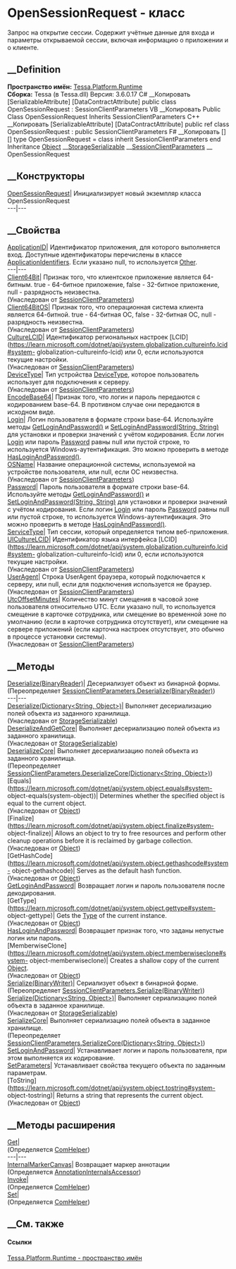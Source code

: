 # OpenSessionRequest - класс
Запрос на открытие сессии. Содержит учётные данные для входа и параметры
открываемой сессии, включая информацию о приложении и о клиенте.
## __Definition
 **Пространство имён:** [Tessa.Platform.Runtime](N_Tessa_Platform_Runtime.htm)  
 **Сборка:** Tessa (в Tessa.dll) Версия: 3.6.0.17
C# __Копировать
    [SerializableAttribute]
    [DataContractAttribute]
    public class OpenSessionRequest : SessionClientParameters
VB __Копировать
    <SerializableAttribute>
    <DataContractAttribute>
    Public Class OpenSessionRequest
    	Inherits SessionClientParameters
C++ __Копировать
    [SerializableAttribute]
    [DataContractAttribute]
    public ref class OpenSessionRequest : public SessionClientParameters
F# __Копировать
     [<SerializableAttribute>]
    [<DataContractAttribute>]
    type OpenSessionRequest = 
        class
            inherit SessionClientParameters
        end
Inheritance
    [Object](https://learn.microsoft.com/dotnet/api/system.object) __[StorageSerializable](T_Tessa_Platform_Storage_StorageSerializable.htm) __[SessionClientParameters](T_Tessa_Platform_Runtime_SessionClientParameters.htm) __ OpenSessionRequest
##  __Конструкторы
[OpenSessionRequest](M_Tessa_Platform_Runtime_OpenSessionRequest__ctor.htm)|
Инициализирует новый экземпляр класса OpenSessionRequest  
---|---  
##  __Свойства
[ApplicationID](P_Tessa_Platform_Runtime_OpenSessionRequest_ApplicationID.htm)|
Идентификатор приложения, для которого выполняется вход. Доступные
идентификаторы перечислены в классе
[ApplicationIdentifiers](T_Tessa_Platform_Runtime_ApplicationIdentifiers.htm).
Если указано null, то используется
[Other](F_Tessa_Platform_Runtime_ApplicationIdentifiers_Other.htm).  
---|---  
[Client64Bit](P_Tessa_Platform_Runtime_SessionClientParameters_Client64Bit.htm)|
Признак того, что клиентское приложение является 64-битным. true \- 64-битное
приложение, false \- 32-битное приложение, null \- разрядность неизвестна.  
(Унаследован от
[SessionClientParameters](T_Tessa_Platform_Runtime_SessionClientParameters.htm))  
[Client64BitOS](P_Tessa_Platform_Runtime_SessionClientParameters_Client64BitOS.htm)|
Признак того, что операционная система клиента является 64-битной. true \-
64-битная ОС, false \- 32-битная ОС, null \- разрядность неизвестна.  
(Унаследован от
[SessionClientParameters](T_Tessa_Platform_Runtime_SessionClientParameters.htm))  
[CultureLCID](P_Tessa_Platform_Runtime_SessionClientParameters_CultureLCID.htm)|
Идентификатор региональных настроек
[LCID](https://learn.microsoft.com/dotnet/api/system.globalization.cultureinfo.lcid#system-
globalization-cultureinfo-lcid) или 0, если используются текущие настройки.  
(Унаследован от
[SessionClientParameters](T_Tessa_Platform_Runtime_SessionClientParameters.htm))  
[DeviceType](P_Tessa_Platform_Runtime_SessionClientParameters_DeviceType.htm)|
Тип устройства [DeviceType](T_Tessa_Platform_Runtime_DeviceType.htm), которое
пользователь использует для подключения к серверу.  
(Унаследован от
[SessionClientParameters](T_Tessa_Platform_Runtime_SessionClientParameters.htm))  
[EncodeBase64](P_Tessa_Platform_Runtime_OpenSessionRequest_EncodeBase64.htm)|
Признак того, что логин и пароль передаются с кодированием base-64. В
противном случае они передаются в исходном виде.  
[Login](P_Tessa_Platform_Runtime_OpenSessionRequest_Login.htm)|  Логин
пользователя в формате строки base-64. Используйте методы
[GetLoginAndPassword()](M_Tessa_Platform_Runtime_OpenSessionRequest_GetLoginAndPassword.htm)
и [SetLoginAndPassword(String,
String)](M_Tessa_Platform_Runtime_OpenSessionRequest_SetLoginAndPassword.htm)
для установки и проверки значений с учётом кодирования. Если логин
[Login](P_Tessa_Platform_Runtime_OpenSessionRequest_Login.htm) или пароль
[Password](P_Tessa_Platform_Runtime_OpenSessionRequest_Password.htm) равны
null или пустой строке, то используется Windows-аутентификация. Это можно
проверить в методе
[HasLoginAndPassword()](M_Tessa_Platform_Runtime_OpenSessionRequest_HasLoginAndPassword.htm).  
[OSName](P_Tessa_Platform_Runtime_SessionClientParameters_OSName.htm)|
Название операционной системы, используемой на устройстве пользователя, или
null, если ОС неизвестна.  
(Унаследован от
[SessionClientParameters](T_Tessa_Platform_Runtime_SessionClientParameters.htm))  
[Password](P_Tessa_Platform_Runtime_OpenSessionRequest_Password.htm)|  Пароль
пользователя в формате строки base-64. Используйте методы
[GetLoginAndPassword()](M_Tessa_Platform_Runtime_OpenSessionRequest_GetLoginAndPassword.htm)
и [SetLoginAndPassword(String,
String)](M_Tessa_Platform_Runtime_OpenSessionRequest_SetLoginAndPassword.htm)
для установки и проверки значений с учётом кодирования. Если логин
[Login](P_Tessa_Platform_Runtime_OpenSessionRequest_Login.htm) или пароль
[Password](P_Tessa_Platform_Runtime_OpenSessionRequest_Password.htm) равны
null или пустой строке, то используется Windows-аутентификация. Это можно
проверить в методе
[HasLoginAndPassword()](M_Tessa_Platform_Runtime_OpenSessionRequest_HasLoginAndPassword.htm).  
[ServiceType](P_Tessa_Platform_Runtime_OpenSessionRequest_ServiceType.htm)|
Тип сессии, который определяется типом веб-приложения.  
[UICultureLCID](P_Tessa_Platform_Runtime_SessionClientParameters_UICultureLCID.htm)|
Идентификатор языка интерфейса
[LCID](https://learn.microsoft.com/dotnet/api/system.globalization.cultureinfo.lcid#system-
globalization-cultureinfo-lcid) или 0, если используются текущие настройки.  
(Унаследован от
[SessionClientParameters](T_Tessa_Platform_Runtime_SessionClientParameters.htm))  
[UserAgent](P_Tessa_Platform_Runtime_SessionClientParameters_UserAgent.htm)|
Строка UserAgent браузера, который подключается к серверу, или null, если для
подключения используется не браузер.  
(Унаследован от
[SessionClientParameters](T_Tessa_Platform_Runtime_SessionClientParameters.htm))  
[UtcOffsetMinutes](P_Tessa_Platform_Runtime_SessionClientParameters_UtcOffsetMinutes.htm)|
Количество минут смещения в часовой зоне пользователя относительно UTC. Если
указано null, то используется смещение в карточке сотрудника, или смещение во
временной зоне по умолчанию (если в карточке сотрудника отсутствует), или
смещение на сервере приложений (если карточка настроек отсутствует, это обычно
в процессе установки системы).  
(Унаследован от
[SessionClientParameters](T_Tessa_Platform_Runtime_SessionClientParameters.htm))  
##  __Методы
[Deserialize(BinaryReader)](M_Tessa_Platform_Runtime_OpenSessionRequest_Deserialize.htm)|
Десериализует объект из бинарной формы.  
(Переопределяет
[SessionClientParameters.Deserialize(BinaryReader)](M_Tessa_Platform_Runtime_SessionClientParameters_Deserialize.htm))  
---|---  
[Deserialize(Dictionary<String,
Object>)](M_Tessa_Platform_Storage_StorageSerializable_Deserialize.htm)|
Выполняет десериализацию полей объекта из заданного хранилища.  
(Унаследован от
[StorageSerializable](T_Tessa_Platform_Storage_StorageSerializable.htm))  
[DeserializeAndGetCore](M_Tessa_Platform_Storage_StorageSerializable_DeserializeAndGetCore.htm)|
Выполняет десериализацию полей объекта из заданного хранилища.  
(Унаследован от
[StorageSerializable](T_Tessa_Platform_Storage_StorageSerializable.htm))  
[DeserializeCore](M_Tessa_Platform_Runtime_OpenSessionRequest_DeserializeCore.htm)|
Выполняет десериализацию полей объекта из заданного хранилища.  
(Переопределяет [SessionClientParameters.DeserializeCore(Dictionary<String,
Object>)](M_Tessa_Platform_Runtime_SessionClientParameters_DeserializeCore.htm))  
[Equals](https://learn.microsoft.com/dotnet/api/system.object.equals#system-
object-equals\(system-object\))| Determines whether the specified object is
equal to the current object.  
(Унаследован от
[Object](https://learn.microsoft.com/dotnet/api/system.object))  
[Finalize](https://learn.microsoft.com/dotnet/api/system.object.finalize#system-
object-finalize)| Allows an object to try to free resources and perform other
cleanup operations before it is reclaimed by garbage collection.  
(Унаследован от
[Object](https://learn.microsoft.com/dotnet/api/system.object))  
[GetHashCode](https://learn.microsoft.com/dotnet/api/system.object.gethashcode#system-
object-gethashcode)| Serves as the default hash function.  
(Унаследован от
[Object](https://learn.microsoft.com/dotnet/api/system.object))  
[GetLoginAndPassword](M_Tessa_Platform_Runtime_OpenSessionRequest_GetLoginAndPassword.htm)|
Возвращает логин и пароль пользователя после декодирования.  
[GetType](https://learn.microsoft.com/dotnet/api/system.object.gettype#system-
object-gettype)| Gets the
[Type](https://learn.microsoft.com/dotnet/api/system.type) of the current
instance.  
(Унаследован от
[Object](https://learn.microsoft.com/dotnet/api/system.object))  
[HasLoginAndPassword](M_Tessa_Platform_Runtime_OpenSessionRequest_HasLoginAndPassword.htm)|
Возвращает признак того, что заданы непустые логин или пароль.  
[MemberwiseClone](https://learn.microsoft.com/dotnet/api/system.object.memberwiseclone#system-
object-memberwiseclone)| Creates a shallow copy of the current
[Object](https://learn.microsoft.com/dotnet/api/system.object).  
(Унаследован от
[Object](https://learn.microsoft.com/dotnet/api/system.object))  
[Serialize(BinaryWriter)](M_Tessa_Platform_Runtime_OpenSessionRequest_Serialize.htm)|
Сериализует объект в бинарной форме.  
(Переопределяет
[SessionClientParameters.Serialize(BinaryWriter)](M_Tessa_Platform_Runtime_SessionClientParameters_Serialize.htm))  
[Serialize(Dictionary<String,
Object>)](M_Tessa_Platform_Storage_StorageSerializable_Serialize.htm)|
Выполняет сериализацию полей объекта в заданное хранилище.  
(Унаследован от
[StorageSerializable](T_Tessa_Platform_Storage_StorageSerializable.htm))  
[SerializeCore](M_Tessa_Platform_Runtime_OpenSessionRequest_SerializeCore.htm)|
Выполняет сериализацию полей объекта в заданное хранилище.  
(Переопределяет [SessionClientParameters.SerializeCore(Dictionary<String,
Object>)](M_Tessa_Platform_Runtime_SessionClientParameters_SerializeCore.htm))  
[SetLoginAndPassword](M_Tessa_Platform_Runtime_OpenSessionRequest_SetLoginAndPassword.htm)|
Устанавливает логин и пароль пользователя, при этом выполняется их
кодирование.  
[SetParameters](M_Tessa_Platform_Runtime_OpenSessionRequest_SetParameters.htm)|
Устанавливает свойства текущего объекта по заданным параметрам.  
[ToString](https://learn.microsoft.com/dotnet/api/system.object.tostring#system-
object-tostring)| Returns a string that represents the current object.  
(Унаследован от
[Object](https://learn.microsoft.com/dotnet/api/system.object))  
##  __Методы расширения
[Get](M_Tessa_Extensions_Default_Client_EDS_ComHelper_Get.htm)|  
(Определяется
[ComHelper](T_Tessa_Extensions_Default_Client_EDS_ComHelper.htm))  
---|---  
[InternalMarkerCanvas](M_Tessa_UI_Views_Charting_Annotations_AnnotationInternalsAccessor_InternalMarkerCanvas.htm)|
Возвращает маркер аннотации  
(Определяется
[AnnotationInternalsAccessor](T_Tessa_UI_Views_Charting_Annotations_AnnotationInternalsAccessor.htm))  
[Invoke](M_Tessa_Extensions_Default_Client_EDS_ComHelper_Invoke.htm)|  
(Определяется
[ComHelper](T_Tessa_Extensions_Default_Client_EDS_ComHelper.htm))  
[Set](M_Tessa_Extensions_Default_Client_EDS_ComHelper_Set.htm)|  
(Определяется
[ComHelper](T_Tessa_Extensions_Default_Client_EDS_ComHelper.htm))  
##  __См. также
#### Ссылки
[Tessa.Platform.Runtime - пространство имён](N_Tessa_Platform_Runtime.htm)
